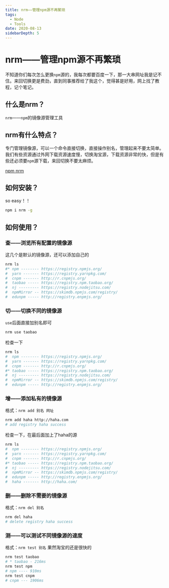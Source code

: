 ```yaml
---
title: nrm——管理npm源不再繁琐
tags: 
  - Node
  - Tools
date: 2020-08-13
sidebarDepth: 5
---
```

# nrm——管理npm源不再繁琐

不知道你们每次怎么更换`npm`源的，我每次都要百度一下，那一大串网址我是记不住。来回切换更是费劲，直到同事推荐给了我这个，觉得甚是好用，网上找了教程，记个笔记。
## 什么是nrm？
`nrm`——`npm`的镜像源管理工具
## nrm有什么特点？
专门管理镜像源，可以一个命令直接切换，直接操作别名，管理起来不要太简单。我们有些资源通过外网下载资源速度慢，切换淘宝源，下载资源非常的快，但是有些还必须要`npm`源下载，来回切换不要太麻烦。

[npm nrm](https://www.npmjs.com/package/nrm)

## 如何安装？
so easy！！
```bash
npm i nrm -g
```
## 如何使用？
### 查——浏览所有配置的镜像源
这几个是默认的镜像源，还可以添加自己的
```bash
nrm ls
#* npm -------- https://registry.npmjs.org/
#  yarn ------- https://registry.yarnpkg.com/
#  cnpm ------- http://r.cnpmjs.org/
#  taobao ----- https://registry.npm.taobao.org/
#  nj --------- https://registry.nodejitsu.com/
#  npmMirror -- https://skimdb.npmjs.com/registry/
#  edunpm ----- http://registry.enpmjs.org/
```
### 切——切换不同的镜像源
`use`后面直接加别名即可
```bash
nrm use taobao
```
检查一下
```bash
nrm ls
#  npm -------- https://registry.npmjs.org/
#  yarn ------- https://registry.yarnpkg.com/
#  cnpm ------- http://r.cnpmjs.org/
#* taobao ----- https://registry.npm.taobao.org/
#  nj --------- https://registry.nodejitsu.com/
#  npmMirror -- https://skimdb.npmjs.com/registry/
#  edunpm ----- http://registry.enpmjs.org/
```
### 增——添加私有的镜像源
格式：`nrm add 别名 网址`
```bash
nrm add haha http://haha.com
# add registry haha success
```
检查一下，在最后面加上了haha的源
```bash
nrm ls
#  npm -------- https://registry.npmjs.org/
#  yarn ------- https://registry.yarnpkg.com/
#  cnpm ------- http://r.cnpmjs.org/
#* taobao ----- https://registry.npm.taobao.org/
#  nj --------- https://registry.nodejitsu.com/
#  npmMirror -- https://skimdb.npmjs.com/registry/
#  edunpm ----- http://registry.enpmjs.org/
#  haha ------- http://haha.com/
```
### 删——删除不需要的镜像源
格式：`nrm del 别名`
```bash
nrm del haha
# delete registry haha success
```
### 测——可以测试不同镜像源的速度
格式：`nrm test 别名`
果然淘宝的还是很快的
```bash
nrm test taobao
# * taobao - 216ms
nrm test npm
# npm ---- 910ms
nrm test cnpm
# cnpm --- 1906ms
```

